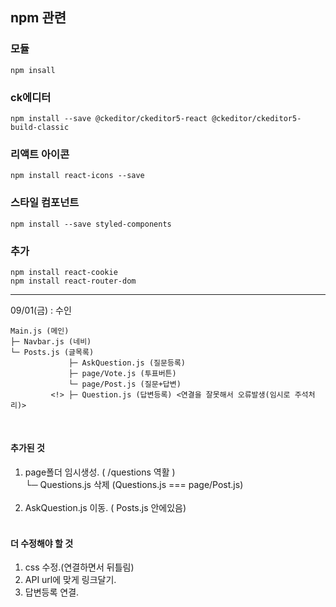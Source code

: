## npm 관련

### 모듈
```npm insall```

### ck에디터
```npm install --save @ckeditor/ckeditor5-react @ckeditor/ckeditor5-build-classic```

### 리액트 아이콘
```npm install react-icons --save```

### 스타일 컴포넌트
```npm install --save styled-components```

### 추가
```npm install react-cookie``` <br>
```npm install react-router-dom```

-----

09/01(금) : 수인 
<br>
```
Main.js (메인)
├─ Navbar.js (네비)
└─ Posts.js (글목록)
             ├─ AskQuestion.js (질문등록)
             ├─ page/Vote.js (투표버튼)
             └─ page/Post.js (질문+답변)
         <!> ├─ Question.js (답변등록) <연결을 잘못해서 오류발생(임시로 주석처리)>
```
<br>

#### 추가된 것

1. page폴더 임시생성. ( /questions 역활 )<br>
   └─ Questions.js 삭제 (Questions.js === page/Post.js)<br><br>
2. AskQuestion.js 이동. ( Posts.js 안에있음)
<br><br>
#### 더 수정해야 할 것

1. css 수정.(연결하면서 뒤틀림) <br>
2. API url에 맞게 링크달기. <br>
3. 답변등록 연결.
